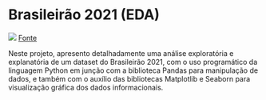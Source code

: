# Brasileirão 2021 (EDA)

![](./images/Brasileirao.jpg)
[Fonte](https://www.fnvsports.com.br/top-10-possiveis-revelacoes-do-brasileirao-2021/)

Neste projeto, apresento detalhadamente uma análise exploratória e explanatória de um dataset do Brasileirão 2021, com o uso programático da linguagem Python em junção com a biblioteca Pandas para manipulação de dados, e também com o auxílio das bibliotecas Matplotlib e Seaborn para visualização gráfica dos dados informacionais. 
